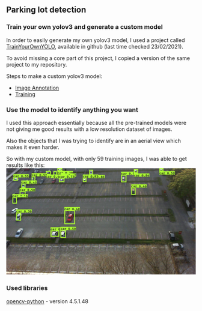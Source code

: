 ## Parking lot detection

### Train your own yolov3 and generate a custom model

In order to easily generate my own yolov3 model, I used a project called [TrainYourOwnYOLO](https://github.com/AntonMu/TrainYourOwnYOLO),
available in github (last time checked 23/02/2021).

To avoid missing a core part of this project, I copied a version of the same project to my repository.

Steps to make a custom yolov3 model:

- [Image Annotation](TrainYourOwnYOLO/1_Image_Annotation) 
- [Training](TrainYourOwnYOLO/2_Training)

### Use the model to identify anything you want

I used this approach essentially because all the pre-trained models were not giving me good results with a low resolution dataset of images.

Also the objects that I was trying to identify are in an aerial view which makes it even harder.

So with my custom model, with only 59 training images, I was able to get results like this:
![parking_lot](Result/first_result.jpg "Parking lot")

### Used libraries

[opencv-python](https://pypi.org/project/opencv-python) - version 4.5.1.48